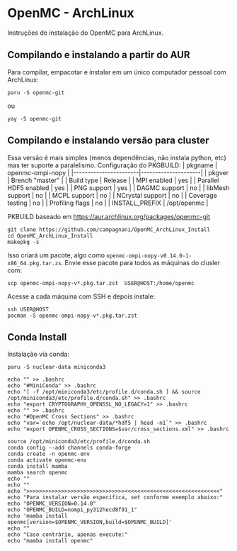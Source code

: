 # OpenMC - ArchLinux

Instruções de instalação do OpenMC para ArchLinux.

## Compilando e instalando a partir do AUR

Para compilar, empacotar e instalar em um único computador pessoal com ArchLinux:

```
paru -S openmc-git
```

ou

```
yay -S openmc-git
```


## Compilando e instalando versão para cluster

Essa versão é mais simples (menos dependências, não instala python, etc) mas ter suporte a paralelismo. Configuração do PKGBUILD:
| pkgname               | openmc-ompi-nopy    |
|-----------------------|---------------------|
| pkgver                | Brench "master"     |
| Build type            | Release             |
| MPI enabled           | yes                 |
| Parallel HDF5 enabled | yes                 |
| PNG support           | yes                 |
| DAGMC support         | no                  |
| libMesh support       | no                  |
| MCPL support          | no                  |
| NCrystal support      | no                  |
| Coverage testing      | no                  |
| Profiling flags       | no                  |
| INSTALL_PREFIX        | /opt/openmc         |

PKBUILD baseado em https://aur.archlinux.org/packages/openmc-git


```
git clone https://github.com/campagnani/OpenMC_ArchLinux_Install
cd OpenMC_ArchLinux_Install
makepkg -s
```

Isso criará um pacote, algo como `openmc-ompi-nopy-v0.14.0-1-x86_64.pkg.tar.zs`. Envie esse pacote para todos as máquinas do clusler com:

```
scp openmc-ompi-nopy-v*.pkg.tar.zst  USER@HOST:/home/openmc
```

Acesse a cada máquina com SSH e depois instale:

```
ssh USER@HOST
pacman -S openmc-ompi-nopy-v*.pkg.tar.zst
```

## Conda Install

Instalação via conda:

```
paru -S nuclear-data miniconda3

echo "" >> .bashrc
echo "#MiniConda" >> .bashrc
echo "[ -f /opt/miniconda3/etc/profile.d/conda.sh ] && source /opt/miniconda3/etc/profile.d/conda.sh" >> .bashrc
echo "export CRYPTOGRAPHY_OPENSSL_NO_LEGACY=1" >> .bashrc
echo "" >> .bashrc
echo "#OpenMC Cross Sections" >> .bashrc
echo "var=`echo /opt/nuclear-data/*hdf5 | head -n1`" >> .bashrc
echo "export OPENMC_CROSS_SECTIONS=$var/cross_sections.xml" >> .bashrc

source /opt/miniconda3/etc/profile.d/conda.sh
conda config --add channels conda-forge
conda create -n openmc-env
conda activate openmc-env
conda install mamba
mamba search openmc
echo ""
echo ""
echo ">>>>>>>>>>>>>>>>>>>>>>>>>>>>>>><<<<<<<<<<<<<<<<<<<<<<<<<<<<<<"
echo "Para instalar versão específica, set conforme exemplo abaixo:"
echo "OPENMC_VERSION=0.14.0"
echo "OPENMC_BUILD=nompi_py312hecd8f91_1"
echo 'mamba install openmc[version=$OPENMC_VERSION,build=$OPENMC_BUILD]'
echo ""
echo "Caso contrário, apenas execute:"
echo "mamba install openmc"
```
